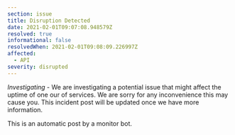 ```yaml
---
section: issue
title: Disruption Detected
date: 2021-02-01T09:07:08.948579Z
resolved: true
informational: false
resolvedWhen: 2021-02-01T09:08:09.226997Z
affected:
  - API
severity: disrupted
---
```

*Investigating* - We are investigating a potential issue that might affect the uptime of one our of services. We are sorry for any inconvenience this may cause you. This incident post will be updated once we have more information.

This is an automatic post by a monitor bot.
        
